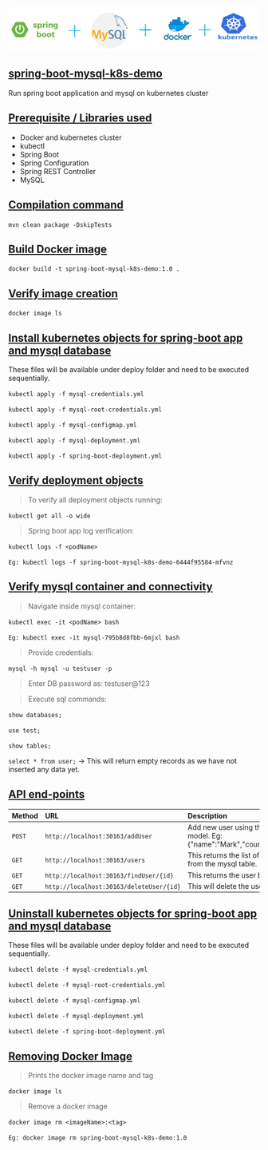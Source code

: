 ![](/img/mysql-k8s.png)

## [spring-boot-mysql-k8s-demo](#spring-boot-mysql-k8s-demo)

Run spring boot application and mysql on kubernetes cluster

## [Prerequisite / Libraries used](#Prerequisite)

* Docker and kubernetes cluster
* kubectl
* Spring Boot
* Spring Configuration
* Spring REST Controller
* MySQL

## [Compilation command](#compilation-command)

```mvn clean package -DskipTests```

## [Build Docker image](#build-docker-image)

```docker build -t spring-boot-mysql-k8s-demo:1.0 .```

## [Verify image creation](#verify-image-creation)

```docker image ls```

## [Install kubernetes objects for spring-boot app and mysql database](#create-k8s)

These files will be available under deploy folder and need to be executed sequentially.

```kubectl apply -f mysql-credentials.yml```

```kubectl apply -f mysql-root-credentials.yml```

```kubectl apply -f mysql-configmap.yml```

```kubectl apply -f mysql-deployment.yml```

```kubectl apply -f spring-boot-deployment.yml```

## [Verify deployment objects](#verify-deployment-objects)

> To verify all deployment objects running:

```kubectl get all -o wide```

> Spring boot app log verification:

```kubectl logs -f <podName>```

```Eg: kubectl logs -f spring-boot-mysql-k8s-demo-6444f95584-mfvnz```

## [Verify mysql container and connectivity](#Verify-mysql-container)

> Navigate inside mysql container:

```kubectl exec -it <podName> bash```

```Eg: kubectl exec -it mysql-795b8d8fbb-6mjxl bash```

> Provide credentials:

```mysql -h mysql -u testuser -p```

> Enter DB password as: testuser@123

> Execute sql commands:

```show databases;```

```use test;```

```show tables;```

```select * from user;``` -> This will return empty records as we have not inserted any data yet.

## [API end-points](#API-end-points)

| Method    | URL                                       | Description                                                                       |
|:----------|:------------------------------------------|:----------------------------------------------------------------------------------|
| `POST`			 | `http://localhost:30163/addUser`		        | Add new user using the User model.	Eg:{"name":"Mark","country":"US"}													 |
| `GET`			  | `http://localhost:30163/users`	           | This returns the list of users from the mysql table.				                          |
| `GET`			  | `http://localhost:30163/findUser/{id}`		  | This returns the user by id.													                                         |
| `GET`			  | `http://localhost:30163/deleteUser/{id}`	 | This will delete the user by id.                                                  |

## [Uninstall kubernetes objects for spring-boot app and mysql database ](#uninstall)

These files will be available under deploy folder and need to be executed sequentially.

```kubectl delete -f mysql-credentials.yml```

```kubectl delete -f mysql-root-credentials.yml```

```kubectl delete -f mysql-configmap.yml```

```kubectl delete -f mysql-deployment.yml```

```kubectl delete -f spring-boot-deployment.yml```

## [Removing Docker Image](#removing-docker-image)

> Prints the docker image name and tag

```docker image ls```

> Remove a docker image

```docker image rm <imageName>:<tag>```

`Eg: docker image rm spring-boot-mysql-k8s-demo:1.0`